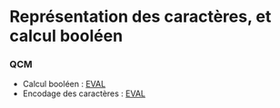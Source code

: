 # Représentation des caractères, et calcul booléen

### QCM 
* Calcul booléen :  [EVAL](https://genumsi.inria.fr/qcm.php?h=ad010d22a2c95d2eae983952e3ea6d37)
* Encodage des caractères :  [EVAL](https://genumsi.inria.fr/qcm.php?h=6c9dcb5a512377adf0f3d0ab04a129d3)
